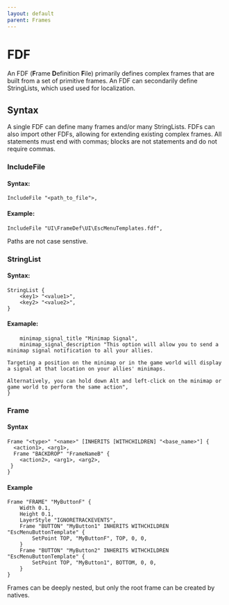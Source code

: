 ```yaml
---
layout: default
parent: Frames
---
```


# FDF

An FDF (**F**rame **D**efinition **F**ile) primarily defines complex frames that are built from a set of primitive frames. An FDF can secondarily define StringLists, which used used for localization.

## Syntax

A single FDF can define many frames and/or many StringLists. FDFs can also import other FDFs, allowing for extending existing complex frames. All statements must end with commas; blocks are not statements and do not require commas.

### IncludeFile

#### Syntax:
```
IncludeFile "<path_to_file">,
```

#### Example:
```
IncludeFile "UI\FrameDef\UI\EscMenuTemplates.fdf",
```

Paths are not case senstive.

### StringList

#### Syntax:
```
StringList {
    <key1> "<value1>",
    <key2> "<value2>",
}
```

#### Examaple:
```StringList {
    minimap_signal_title "Minimap Signal",
    minimap_signal_description "This option will allow you to send a minimap signal notification to all your allies.

Targeting a position on the minimap or in the game world will display a signal at that location on your allies' minimaps.

Alternatively, you can hold down Alt and left-click on the minimap or game world to perform the same action",
}
```

### Frame

#### Syntax
```
Frame "<type>" "<name>" [INHERITS [WITHCHILDREN] "<base_name>"] {
  <action1>, <arg1>,
  Frame "BACKDROP" "FrameNameB" {
    <action2>, <arg1>, <arg2>,
 }
}
```

#### Example
```
Frame "FRAME" "MyButtonF" {
    Width 0.1,
    Height 0.1,
    LayerStyle "IGNORETRACKEVENTS",
    Frame "BUTTON" "MyButton1" INHERITS WITHCHILDREN "EscMenuButtonTemplate" {
        SetPoint TOP, "MyButtonF", TOP, 0, 0,
    }
    Frame "BUTTON" "MyButton2" INHERITS WITHCHILDREN "EscMenuButtonTemplate" {
        SetPoint TOP, "MyButton1", BOTTOM, 0, 0,      
    }
}
```

Frames can be deeply nested, but only the root frame can be created by natives.
